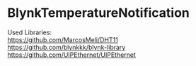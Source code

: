 # BlynkTemperatureNotification

Used Libraries:
  <br>
  https://github.com/MarcosMeli/DHT11
  <br>
  https://github.com/blynkkk/blynk-library
  <br>
  https://github.com/UIPEthernet/UIPEthernet
  <br>

